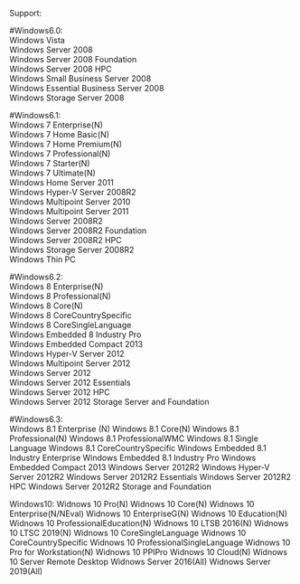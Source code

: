 Support:

#Windows6.0:  
Windows Vista  
Windows Server 2008  
Windows Server 2008 Foundation  
Windows Server 2008 HPC  
Windows Small Business Server 2008  
Windows Essential Business Server 2008  
Windows Storage Server 2008  

#Windows6.1:  
Windows 7 Enterprise(N)  
Windows 7 Home Basic(N)  
Windows 7 Home Premium(N)  
Windows 7 Professional(N)  
Windows 7 Starter(N)  
Windows 7 Ultimate(N)  
Windows Home Server 2011  
Windows Hyper-V Server 2008R2  
Windows Multipoint Server 2010  
Windows Multipoint Server 2011  
Windows Server 2008R2  
Windows Server 2008R2 Foundation  
Windows Server 2008R2 HPC  
Windows Storage Server 2008R2  
Windows Thin PC  

#Windows6.2:  
Windows 8 Enterprise(N)  
Windows 8 Professional(N)  
Windows 8 Core(N)  
Windows 8 CoreCountrySpecific  
Windows 8 CoreSingleLanguage  
Windows Embedded 8 Industry Pro  
Windows Embedded Compact 2013  
Windows Hyper-V Server 2012  
Windows Multipoint Server 2012  
Windows Server 2012  
Windows Server 2012 Essentials  
Windows Server 2012 HPC  
Windows Server 2012 Storage Server and Foundation  

#Windows6.3:  
Windows 8.1 Enterprise (N)
Windows 8.1 Core(N)
Windows 8.1 Professional(N)
Windows 8.1 ProfessionalWMC
Windows 8.1 Single Language
Windows 8.1 CoreCountrySpecific
Windows Embedded 8.1 Industry Enterprise
Windows Embedded 8.1 Industry Pro 
Windows Embedded Compact 2013
Windows Server 2012R2
Windows Hyper-V Server 2012R2
Windows Server 2012R2 Essentials
Windows Server 2012R2 HPC
Windows Server 2012R2 Storage and Foundation

Windows10:
Widnows 10 Pro(N)
Widnows 10 Core(N)
Widnows 10 Enterprise(N/NEval)
Widnows 10 EnterpriseG(N)
Widnows 10 Education(N)
Widnows 10 ProfessionalEducation(N)
Widnows 10 LTSB 2016(N)
Widnows 10 LTSC 2019(N)
Widnows 10 CoreSingleLanguage
Widnows 10 CoreCountrySpecific
Widnows 10 ProfessionalSingleLanguage
Widnows 10 Pro for Workstation(N)
Widnows 10 PPIPro
Widnows 10 Cloud(N)
Widnows 10 Server Remote Desktop
Widnows Server 2016(All)
Widnows Server 2019(All)
